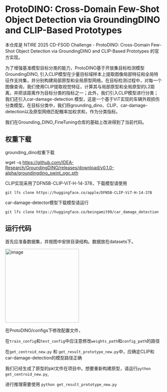 # ProtoDINO: Cross-Domain Few-Shot Object Detection via GroundingDINO and CLIP-Based Prototypes

本仓库是 NTIRE 2025 CD-FSOD Challenge - ProtoDINO: Cross-Domain Few-Shot Object Detection via GroundingDINO and CLIP-Based Prototypes 的官方实现。

为了增强基准模型目标分类的能力，ProtoDINO基于开放集目标检测模型GroundingDINO, 引入CLIP模型在少量目标域样本上提取图像局部特征和全局特征作支持集，并分别构建局部原型和全局原型网络。在目标检测过程中，对每一个图像查询，我们使用CLIP提取视觉特征，计算其与局部原型和全局原型的L2距离，并把该距离作为目标分类的指标之一；此外，我们引入CLIP模型进行分类；我们还引入car-damage-detection 模型，这是一个基于ViT实现的车辆外观损伤分类模型。在目标分类中，我们将grounding_dino、CLIP、car-damage-detection以及原型网络匹配概率加权求和，作为分类指标。

我们在Grounding_DINO_FineTuning仓库的基础上改进得到了当前代码。

## 权重下载

grounding_dino权重下载 

wget -q https://github.com/IDEA-Research/GroundingDINO/releases/download/v0.1.0-alpha/groundingdino_swint_ogc.pth

CLIP实现采用了DFN5B-CLIP-ViT-H-14-378，下载模型请使用

`git lfs clone https://huggingface.co/apple/DFN5B-CLIP-ViT-H-14-378`

car-damage-detector模型下载模型请运行

`git lfs clone https://huggingface.co/beingamit99/car_damage_detection`

## 运行代码
首先应准备数据集，并按图中安排目录结构。数据放在datasets下。

<img width="237" alt="image" src="https://github.com/user-attachments/assets/4da559a7-383a-450d-a193-1588ff7d8100" />

在ProtoDINO/configs下修改配置文件，

在`train_config`和`test_config`中应注意修改`weights_path`和`config_path`的路径

在`get_centroid_new.py` 和 `get_result_prototype_new.py`中，应确定CLIP和car-damage-detection的模型路径正确


我们已经生成了原型的pkl文件在项目中。想要重新构建原型，请运行`python get_centroid_new.py`, 

进行推理需要使用
`python get_result_prototype_new.py`

